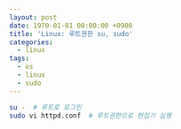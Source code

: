 ```yaml
---
layout: post
date: 1970-01-01 00:00:00 +0900
title: 'Linux: 루트권한 su, sudo'
categories:
  - linux
tags:
  - os
  - linux
  - sudo
---
```



```bash
su -  # 루트로 로그인
sudo vi httpd.conf  # 루트권한으로 편집기 실행
```
